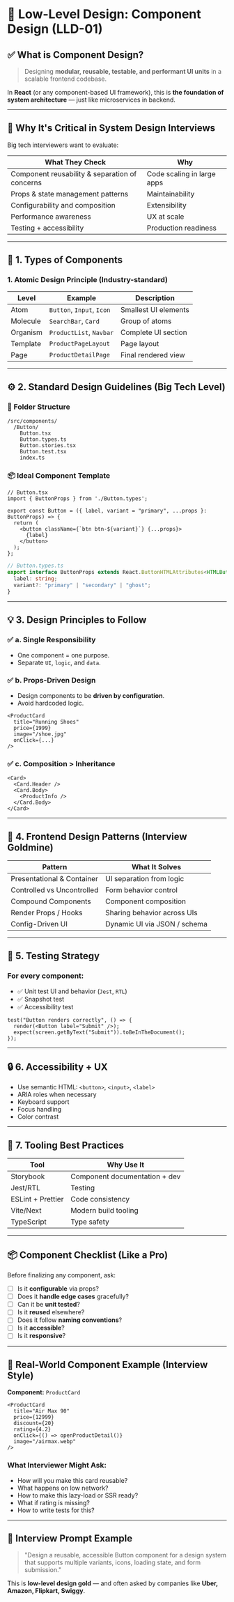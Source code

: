# 🧩 Low-Level Design: Component Design (LLD-01)

## ✅ What is Component Design?

> Designing **modular, reusable, testable, and performant UI units** in a scalable frontend codebase.

In **React** (or any component-based UI framework), this is **the foundation of system architecture** — just like microservices in backend.

---

## 🎯 Why It's Critical in System Design Interviews

Big tech interviewers want to evaluate:

| What They Check                                | Why                        |
| ---------------------------------------------- | -------------------------- |
| Component reusability & separation of concerns | Code scaling in large apps |
| Props & state management patterns              | Maintainability            |
| Configurability and composition                | Extensibility              |
| Performance awareness                          | UX at scale                |
| Testing + accessibility                        | Production readiness       |

---

## 🧱 1. Types of Components

### 1. **Atomic Design** Principle (Industry-standard)

| Level    | Example                   | Description          |
| -------- | ------------------------- | -------------------- |
| Atom     | `Button`, `Input`, `Icon` | Smallest UI elements |
| Molecule | `SearchBar`, `Card`       | Group of atoms       |
| Organism | `ProductList`, `Navbar`   | Complete UI section  |
| Template | `ProductPageLayout`       | Page layout          |
| Page     | `ProductDetailPage`       | Final rendered view  |

---

## ⚙️ 2. Standard Design Guidelines (Big Tech Level)

### 📁 Folder Structure

```
/src/components/
  /Button/
    Button.tsx
    Button.types.ts
    Button.stories.tsx
    Button.test.tsx
    index.ts
```

### 📦 Ideal Component Template

```tsx
// Button.tsx
import { ButtonProps } from './Button.types';

export const Button = ({ label, variant = "primary", ...props }: ButtonProps) => {
  return (
    <button className={`btn btn-${variant}`} {...props}>
      {label}
    </button>
  );
};
```

```ts
// Button.types.ts
export interface ButtonProps extends React.ButtonHTMLAttributes<HTMLButtonElement> {
  label: string;
  variant?: "primary" | "secondary" | "ghost";
}
```

---

## 💡 3. Design Principles to Follow

### ✅ a. Single Responsibility

* One component = one purpose.
* Separate `UI`, `logic`, and `data`.

### ✅ b. Props-Driven Design

* Design components to be **driven by configuration**.
* Avoid hardcoded logic.

```tsx
<ProductCard
  title="Running Shoes"
  price={1999}
  image="/shoe.jpg"
  onClick={...}
/>
```

### ✅ c. Composition > Inheritance

```tsx
<Card>
  <Card.Header />
  <Card.Body>
    <ProductInfo />
  </Card.Body>
</Card>
```

---

## 🧠 4. Frontend Design Patterns (Interview Goldmine)

| Pattern                    | What It Solves               |
| -------------------------- | ---------------------------- |
| Presentational & Container | UI separation from logic     |
| Controlled vs Uncontrolled | Form behavior control        |
| Compound Components        | Component composition        |
| Render Props / Hooks       | Sharing behavior across UIs  |
| Config-Driven UI           | Dynamic UI via JSON / schema |

---

## 🧪 5. Testing Strategy

### For every component:

* ✅ Unit test UI and behavior (`Jest`, `RTL`)
* ✅ Snapshot test
* ✅ Accessibility test

```tsx
test("Button renders correctly", () => {
  render(<Button label="Submit" />);
  expect(screen.getByText("Submit")).toBeInTheDocument();
});
```

---

## 🔒 6. Accessibility + UX

* Use semantic HTML: `<button>`, `<input>`, `<label>`
* ARIA roles when necessary
* Keyboard support
* Focus handling
* Color contrast

---

## 🧰 7. Tooling Best Practices

| Tool              | Why Use It                    |
| ----------------- | ----------------------------- |
| Storybook         | Component documentation + dev |
| Jest/RTL          | Testing                       |
| ESLint + Prettier | Code consistency              |
| Vite/Next         | Modern build tooling          |
| TypeScript        | Type safety                   |

---

## 📦 Component Checklist (Like a Pro)

Before finalizing any component, ask:

* [ ] Is it **configurable** via props?
* [ ] Does it **handle edge cases** gracefully?
* [ ] Can it be **unit tested**?
* [ ] Is it **reused** elsewhere?
* [ ] Does it follow **naming conventions**?
* [ ] Is it **accessible**?
* [ ] Is it **responsive**?

---

## 📍 Real-World Component Example (Interview Style)

**Component:** `ProductCard`

```tsx
<ProductCard
  title="Air Max 90"
  price={12999}
  discount={20}
  rating={4.2}
  onClick={() => openProductDetail()}
  image="/airmax.webp"
/>
```

### What Interviewer Might Ask:

* How will you make this card reusable?
* What happens on low network?
* How to make this lazy-load or SSR ready?
* What if rating is missing?
* How to write tests for this?

---

## 🧠 Interview Prompt Example

> "Design a reusable, accessible Button component for a design system that supports multiple variants, icons, loading state, and form submission."

This is **low-level design gold** — and often asked by companies like **Uber, Amazon, Flipkart, Swiggy**.

